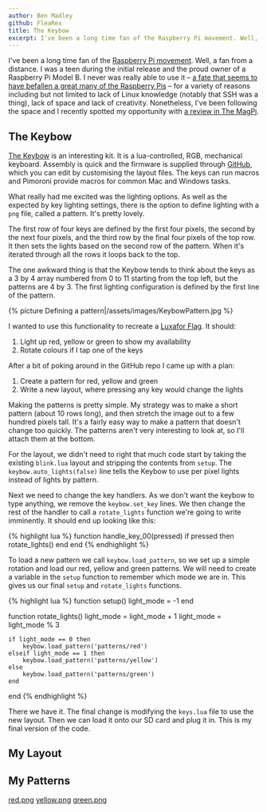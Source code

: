 ```yaml
---
author: Ben Madley
github: FleaRex
title: The Keybow
excerpt: I've been a long time fan of the Raspberry Pi movement. Well, a fan from a distance. I was a teen during the initial release and the proud owner of a Raspberry Pi Model B. I never was really able to use it – a fate that seems to have befallen a great many of the Raspberry Pis – for a variety of reasons including but not limited to lack of Linux knowledge (notably that SSH was a thing), lack of space and lack of creativity. Nonetheless, I've been following the space and I recently spotted my opportunity with a review in The MagPi.
---
```


I've been a long time fan of the [Raspberry Pi movement](https://www.raspberrypi.org/). Well, a fan from a distance. I was a teen during the initial release and the proud owner of a Raspberry Pi Model B. I never was really able to use it – [a fate that seems to have befallen a great many of the Raspberry Pis](https://uk.webuy.com/search?stext=raspberry%20pi) – for a variety of reasons including but not limited to lack of Linux knowledge (notably that SSH was a thing), lack of space and lack of creativity. Nonetheless, I've been following the space and I recently spotted my opportunity with [a review in The MagPi](https://www.raspberrypi.org/magpi/keybow-review/).

## The Keybow

[The Keybow](https://shop.pimoroni.com/products/keybow) is an interesting kit. It is a lua-controlled, RGB, mechanical keyboard. Assembly is quick and the firmware is supplied through [GitHub](https://github.com/pimoroni/keybow-firmware), which you can edit by customising the layout files. The keys can run macros and Pimoroni provide macros for common Mac and Windows tasks. 

What really had me excited was the lighting options. As well as the expected by key lighting settings, there is the option to define lighting with a `png` file, called a pattern. It's pretty lovely.

The first row of four keys are defined by the first four pixels, the second by the next four pixels, and the third row by the final four pixels of the top row. It then sets the lights based on the second row of the pattern. When it's iterated through all the rows it loops back to the top.

The one awkward thing is that the Keybow tends to think about the keys as a 3 by 4 array numbered from 0 to 11 starting from the top left, but the patterns are 4 by 3. The first lighting configuration is defined by the first line of the pattern. 

{% picture Defining a pattern|/assets/images/KeybowPattern.jpg %}

I wanted to use this functionality to recreate a [Luxafor Flag](https://luxafor.com/luxafor-flag/). It should:
1. Light up red, yellow or green to show my availability
2. Rotate colours if I tap one of the keys

After a bit of poking around in the GitHub repo I came up with a plan:
1. Create a pattern for red, yellow and green
2. Write a new layout, where pressing any key would change the lights

Making the patterns is pretty simple. My strategy was to make a short pattern (about 10 rows long), and then stretch the image out to a few hundred pixels tall. It's a fairly easy way to make a pattern that doesn't change too quickly. The patterns aren't very interesting to look at, so I'll attach them at the bottom.

For the layout, we didn't need to right that much code start by taking the existing `blink.lua` layout and stripping the contents from `setup`. The `keybow.auto_lights(false)` line tells the Keybow to use per pixel lights instead of lights by pattern.

Next we need to change the key handlers. As we don't want the keybow to type anything, we remove the `keybow.set_key` lines. We then change the rest of the handler to call a `rotate_lights` function we're going to write imminently. It should end up looking like this:

{% highlight lua %}
function handle_key_00(pressed)
    if pressed then
        rotate_lights()
    end
end
{% endhighlight %}

To load a new pattern we call `keybow.load_pattern`, so we set up a simple rotation and load our red, yellow and green patterns. We will need to create a variable in the `setup` function to remember which mode we are in. This gives us our final `setup` and `rotate_lights` functions.

{% highlight lua %}
function setup()
    light_mode = -1
end

function rotate_lights()
    light_mode = light_mode + 1
    light_mode = light_mode % 3

    if light_mode == 0 then
        keybow.load_pattern('patterns/red')
    elseif light_mode == 1 then
        keybow.load_pattern('patterns/yellow')
    else
        keybow.load_pattern('patterns/green')
    end
end
{% endhighlight %}

There we have it. The final change is modifying the `keys.lua` file to use the new layout. Then we can load it onto our SD card and plug it in. This is my final version of the code.

## My Layout

<script src="https://gist.github.com/FleaRex/7c9e4ed86a10900d598eaafaddd945db.js"></script>

## My Patterns

[red.png](/assets/images/KeybowRed.png)
[yellow.png](/assets/images/KeybowYellow.png)
[green.png](/assets/images/KeybowGreen.png)
